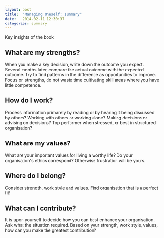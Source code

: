 ```yaml
---
layout: post
title:  "Managing Oneself: summary"
date:   2014-02-11 12:30:37
categories: summary
---
```


Key insights of the book

## What are my strengths?

When you make a key decision, write down the outcome you expect.
Several months later, compare the actual outcome with the expected outcome.
Try to find patterns in the difference as opportunities to improve.
Focus on strengths, do not waste time cultivating skill areas where you have little competence.

## How do I work?

Process information primarely by reading or by hearing it being discussed by others?
Working with others or working alone?
Making decisions or advising on decisions?
Top performer when stressed, or best in structured organisation?

## What are my values?

What are your important values for living a worthy life?
Do your organisation's ethics correspond? Otherwise frustration will be yours.

## Where do I belong?

Consider strength, work style and values. 
Find organisation that is a perfect fit!

## What can I contribute?

It is upon yourself to decide how you can best enhance your organisation.
Ask what the situation required. Based on your strength, work style, values, how can you make the greatest contribution?

